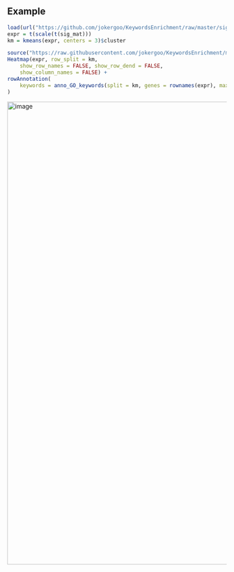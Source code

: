 ## Example

```r
load(url("https://github.com/jokergoo/KeywordsEnrichment/raw/master/sig_mat.RData"))
expr = t(scale(t(sig_mat)))
km = kmeans(expr, centers = 3)$cluster

source("https://raw.githubusercontent.com/jokergoo/KeywordsEnrichment/master/anno.R")
Heatmap(expr, row_split = km, 
    show_row_names = FALSE, show_row_dend = FALSE, 
    show_column_names = FALSE) + 
rowAnnotation(
    keywords = anno_GO_keywords(split = km, genes = rownames(expr), max_words = 30)
)
```

<img width="1063" alt="image" src="https://user-images.githubusercontent.com/449218/167316913-42c51641-b40e-4694-962a-b9c4054dabd8.png">
